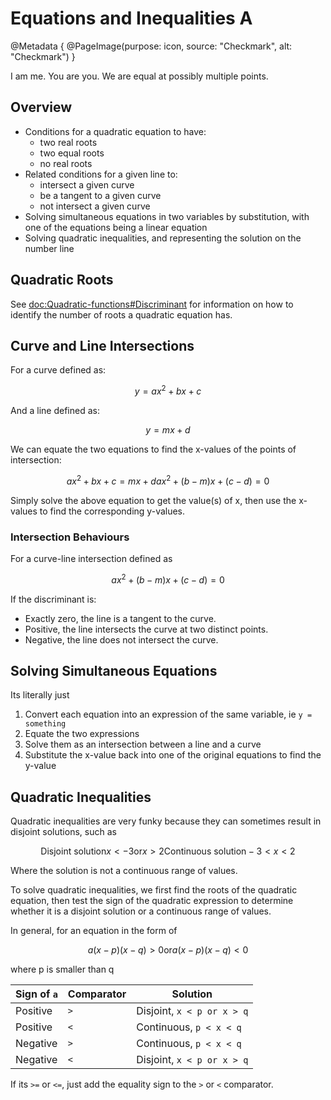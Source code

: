 # Equations and Inequalities A

@Metadata {
    @PageImage(purpose: icon, source: "Checkmark", alt: "Checkmark")
}

I am me. You are you. We are equal at possibly multiple points.

## Overview

- Conditions for a quadratic equation to have:
  - two real roots
  - two equal roots
  - no real roots
- Related conditions for a given line to:
  - intersect a given curve
  - be a tangent to a given curve
  - not intersect a given curve
- Solving simultaneous equations in two variables by substitution, with one of the equations being a linear equation
- Solving quadratic inequalities, and representing the solution on the number line

## Quadratic Roots

See <doc:Quadratic-functions#Discriminant> for information on how to identify the number of roots a quadratic equation has.

## Curve and Line Intersections

For a curve defined as:
```math
y = ax^2 + bx + c
```

And a line defined as:
```math
y = mx + d
```

We can equate the two equations to find the x-values of the points of intersection:
```math
ax^2 + bx + c = mx + d

ax^2 + (b - m)x + (c - d) = 0
```

Simply solve the above equation to get the value(s) of x, then use the x-values to find the corresponding y-values.

### Intersection Behaviours

For a curve-line intersection defined as
```math
ax^2 + (b - m)x + (c - d) = 0
```

If the discriminant is:
- Exactly zero, the line is a tangent to the curve.
- Positive, the line intersects the curve at two distinct points.
- Negative, the line does not intersect the curve.

## Solving Simultaneous Equations

Its literally just
1. Convert each equation into an expression of the same variable, ie `y = something`
2. Equate the two expressions
3. Solve them as an intersection between a line and a curve
4. Substitute the x-value back into one of the original equations to find the y-value

## Quadratic Inequalities

Quadratic inequalities are very funky because they can sometimes result in disjoint solutions, such as
```math
\textrm{Disjoint solution}
x < -3 \textrm{or} x > 2

\textrm{Continuous solution}
-3 < x < 2
```
Where the solution is not a continuous range of values.

To solve quadratic inequalities, we first find the roots of the quadratic equation, then test the sign of the quadratic expression to determine whether
it is a disjoint solution or a continuous range of values.

In general, for an equation in the form of
```math
a(x - p)(x - q) > 0
\textrm{or}
a(x - p)(x - q) < 0
```
where p is smaller than q

| Sign of `a` | Comparator | Solution |
|-------------|------------|----------|
| Positive    | `>`        | Disjoint, `x < p or x > q` |
| Positive    | `<`        | Continuous, `p < x < q` |
| Negative    | `>`        | Continuous, `p < x < q` |
| Negative    | `<`        | Disjoint, `x < p or x > q` |

If its `>=` or `<=`, just add the equality sign to the `>` or `<` comparator.